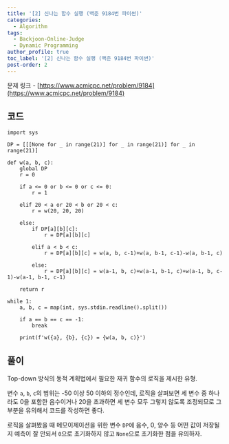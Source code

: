 ```yaml
---
title: '[2] 신나는 함수 실행 (백준 9184번 파이썬)'
categories:
  - Algorithm
tags:
  - Backjoon-Online-Judge
  - Dynamic Programming
author_profile: true
toc_label: '[2] 신나는 함수 실행 (백준 9184번 파이썬)'
post-order: 2
---
```


문제 링크 - [https://www.acmicpc.net/problem/9184](https://www.acmicpc.net/problem/9184)


## 코드
```python::lineons
import sys

DP = [[[None for _ in range(21)] for _ in range(21)] for _ in range(21)]

def w(a, b, c):
    global DP
    r = 0

    if a <= 0 or b <= 0 or c <= 0:
        r = 1

    elif 20 < a or 20 < b or 20 < c:
        r = w(20, 20, 20)

    else:
        if DP[a][b][c]:
            r = DP[a][b][c]
        
        elif a < b < c:
            r = DP[a][b][c] = w(a, b, c-1)+w(a, b-1, c-1)-w(a, b-1, c)

        else:
            r = DP[a][b][c] = w(a-1, b, c)+w(a-1, b-1, c)+w(a-1, b, c-1)-w(a-1, b-1, c-1)
    
    return r

while 1:
    a, b, c = map(int, sys.stdin.readline().split())

    if a == b == c == -1:
        break

    print(f'w({a}, {b}, {c}) = {w(a, b, c)}')
```

## 풀이
Top-down 방식의 동적 계획법에서 필요한 재귀 함수의 로직을 제시한 유형.

변수 `a`, `b`, `c`의 범위는 -50 이상 50 이하의 정수인데, 로직을 살펴보면 세 변수 중 하나라도 0을 포함한 음수이거나 20을 초과하면 세 변수 모두 그렇지 않도록 조정되므로 그 부분을 유의해서 코드를 작성하면 좋다.

로직을 살펴봤을 때 메모이제이션을 위한 변수 `DP`에 음수, 0, 양수 등 어떤 값이 저장될지 예측이 잘 안되서 `0`으로 초기화하지 않고 `None`으로 초기화한 점을 유의하자.
